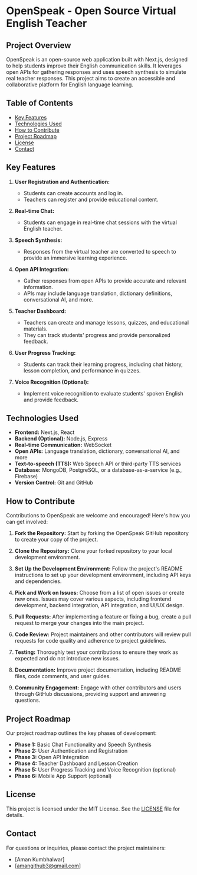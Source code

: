 # OpenSpeak - Open Source Virtual English Teacher

## Project Overview
OpenSpeak is an open-source web application built with Next.js, designed to help students improve their English communication skills. It leverages open APIs for gathering responses and uses speech synthesis to simulate real teacher responses. This project aims to create an accessible and collaborative platform for English language learning.

## Table of Contents
- [Key Features](#key-features)
- [Technologies Used](#technologies-used)
- [How to Contribute](#how-to-contribute)
- [Project Roadmap](#project-roadmap)
- [License](#license)
- [Contact](#contact)

## Key Features

1. **User Registration and Authentication:**
   - Students can create accounts and log in.
   - Teachers can register and provide educational content.

2. **Real-time Chat:**
   - Students can engage in real-time chat sessions with the virtual English teacher.

3. **Speech Synthesis:**
   - Responses from the virtual teacher are converted to speech to provide an immersive learning experience.

4. **Open API Integration:**
   - Gather responses from open APIs to provide accurate and relevant information.
   - APIs may include language translation, dictionary definitions, conversational AI, and more.

5. **Teacher Dashboard:**
   - Teachers can create and manage lessons, quizzes, and educational materials.
   - They can track students' progress and provide personalized feedback.

6. **User Progress Tracking:**
   - Students can track their learning progress, including chat history, lesson completion, and performance in quizzes.

7. **Voice Recognition (Optional):**
   - Implement voice recognition to evaluate students' spoken English and provide feedback.

## Technologies Used

- **Frontend:** Next.js, React
- **Backend (Optional):** Node.js, Express
- **Real-time Communication:** WebSocket
- **Open APIs:** Language translation, dictionary, conversational AI, and more
- **Text-to-speech (TTS):** Web Speech API or third-party TTS services
- **Database:** MongoDB, PostgreSQL, or a database-as-a-service (e.g., Firebase)
- **Version Control:** Git and GitHub

## How to Contribute

Contributions to OpenSpeak are welcome and encouraged! Here's how you can get involved:

1. **Fork the Repository:** Start by forking the OpenSpeak GitHub repository to create your copy of the project.

2. **Clone the Repository:** Clone your forked repository to your local development environment.

3. **Set Up the Development Environment:** Follow the project's README instructions to set up your development environment, including API keys and dependencies.

4. **Pick and Work on Issues:** Choose from a list of open issues or create new ones. Issues may cover various aspects, including frontend development, backend integration, API integration, and UI/UX design.

5. **Pull Requests:** After implementing a feature or fixing a bug, create a pull request to merge your changes into the main project.

6. **Code Review:** Project maintainers and other contributors will review pull requests for code quality and adherence to project guidelines.

7. **Testing:** Thoroughly test your contributions to ensure they work as expected and do not introduce new issues.

8. **Documentation:** Improve project documentation, including README files, code comments, and user guides.

9. **Community Engagement:** Engage with other contributors and users through GitHub discussions, providing support and answering questions.

## Project Roadmap

Our project roadmap outlines the key phases of development:

- **Phase 1:** Basic Chat Functionality and Speech Synthesis
- **Phase 2:** User Authentication and Registration
- **Phase 3:** Open API Integration
- **Phase 4:** Teacher Dashboard and Lesson Creation
- **Phase 5:** User Progress Tracking and Voice Recognition (optional)
- **Phase 6:** Mobile App Support (optional)

## License

This project is licensed under the MIT License. See the [LICENSE](LICENSE) file for details.

## Contact

For questions or inquiries, please contact the project maintainers:

- [Aman Kumbhalwar]
- [amangithub3@gmail.com]
